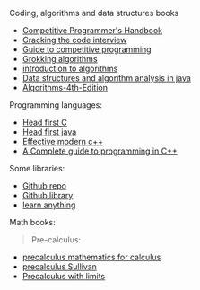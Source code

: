 Coding, algorithms and data structures books

- [Competitive Programmer's Handbook](https://drive.google.com/file/d/18yGnNrFKjtki2T6F636trrSA0ruLuCYL/view?usp=sharing)
- [Cracking the code interview](https://drive.google.com/file/d/1bNVsnvz7OeGuVwjsKajP17lAjpM97sbT/view?usp=sharing)
- [Guide to competitive programming](https://drive.google.com/file/d/1e8D_6MKCT3L5EPZWe_FqLfNqmFAEUa-y/view?usp=sharing)
- [Grokking algorithms](https://edu.anarcho-copy.org/Algorithm/grokking-algorithms-illustrated-programmers-curious.pdf)
- [introduction to algorithms](https://www.inf.ufpr.br/andre/textos-CI1338-INFO7061/Introduction%20to%20Algorithms%20-%203rd%20Edition.pdf)
- [Data structures and algorithm analysis in java](https://www.google.com/url?sa=t&rct=j&q=&esrc=s&source=web&cd=&ved=2ahUKEwjuxtH__4KDAxV8mZUCHRKyDWEQFnoECCcQAQ&url=https%3A%2F%2Fspada.uns.ac.id%2Fpluginfile.php%2F168137%2Fmod_folder%2Fcontent%2F0%2FMark%2520Allen%2520Weiss%2520-%2520Data%2520structures%2520and%2520algorithm%2520analysis%2520in%2520Java-Pearson%2520%2520%25282012%2529.pdf%3Fforcedownload%3D1&usg=AOvVaw1lAjv-CEFi2tBwqbNPkpuM&opi=89978449)
- [Algorithms-4th-Edition](https://bank.engzenon.com/tmp/5e7f6ee5-d4dc-4aa8-9b0a-42d3c0feb99b/6062caf3-c600-4fc2-b413-4ab8c0feb99b/Algorithms-4th-Edition.pdf)

Programming languages:

- [Head first C](http://karadev.net/uroci/filespdf/files/head-first-c-o-reilly-david-grifffiths-dawn-griffiths.pdf)
- [Head first java](https://www.rcsdk12.org/cms/lib/NY01001156/Centricity/Domain/4951/Head_First_Java_Second_Edition.pdf)
- [Effective modern c++](<https://github.com/vpreethamkashyap/Library/blob/master/Scott%20Meyers-Effective%20Modern%20C%2B%2B_%2042%20Specific%20Ways%20to%20Improve%20Your%20Use%20of%20C%2B%2B11%20and%20C%2B%2B14-O%27Reilly%20Media%20(2014).pdf>)
- [A Complete guide to programming in C++](https://www.idpoisson.fr/volkov/C++.pdf)

Some libraries:

- [Github repo](https://github.com/aforarup/interview)
- [Github library](https://github.com/vpreethamkashyap/Library)
- [learn anything](https://github.com/learn-anything)

Math books:

> Pre-calculus:

- [precalculus mathematics for calculus](https://drive.google.com/file/d/1U0gu-6wLEiIvGrqTwPg79cjjOUV0ufzM/view?usp=sharing)
- [precalculus Sullivan](https://drive.google.com/file/d/18carCPjkvNkwYO_bPFC1jMLSvfyJg3OE/view?usp=sharing)
- [Precalculus with limits](http://ruckdeschel.pbworks.com/w/file/fetch/97127124/preface.pdf)
